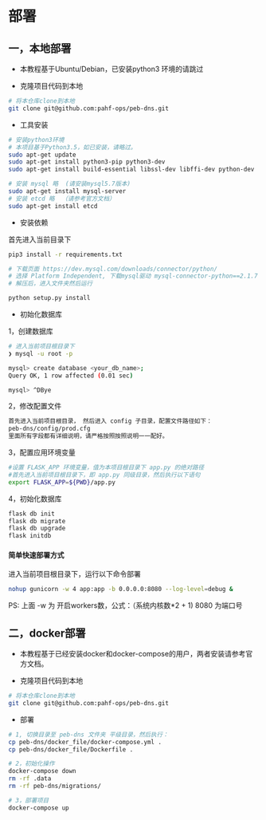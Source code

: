 # 部署
## 一，本地部署

* 本教程基于Ubuntu/Debian，已安装python3 环境的请跳过

* 克隆项目代码到本地
```bash
# 将本仓库clone到本地
git clone git@github.com:pahf-ops/peb-dns.git
```

* 工具安装
```bash
# 安装python3环境
# 本项目基于Python3.5，如已安装，请略过。
sudo apt-get update
sudo apt-get install python3-pip python3-dev
sudo apt-get install build-essential libssl-dev libffi-dev python-dev

# 安装 mysql 略  (请安装mysql5.7版本)
sudo apt-get install mysql-server
# 安装 etcd 略  （请参考官方文档）
sudo apt-get install etcd

```


* 安装依赖

首先进入当前目录下
```bash
pip3 install -r requirements.txt

# 下载页面 https://dev.mysql.com/downloads/connector/python/
# 选择 Platform Independent, 下载mysql驱动 mysql-connector-python==2.1.7
# 解压后，进入文件夹然后运行

python setup.py install

```


* 初始化数据库

1，创建数据库
```bash
# 进入当前项目根目录下
❯ mysql -u root -p

mysql> create database <your_db_name>;
Query OK, 1 row affected (0.01 sec)

mysql> ^DBye
```

2，修改配置文件 
```bash
首先进入当前项目根目录， 然后进入 config 子目录，配置文件路径如下：
peb-dns/config/prod.cfg
里面所有字段都有详细说明，请严格按照按照说明一一配好。
```

3，配置应用环境变量
```bash
#设置 FLASK_APP 环境变量，值为本项目根目录下 app.py 的绝对路径
#首先进入当前项目根目录下，即 app.py 同级目录，然后执行以下语句
export FLASK_APP=${PWD}/app.py
```

4，初始化数据库
```bash
flask db init
flask db migrate
flask db upgrade
flask initdb
```

#### 简单快速部署方式

进入当前项目根目录下，运行以下命令部署
```bash
nohup gunicorn -w 4 app:app -b 0.0.0.0:8080 --log-level=debug &
```
PS: 上面 -w 为 开启workers数，公式：（系统内核数*2 + 1)
    8080 为端口号


## 二，docker部署

* 本教程基于已经安装docker和docker-compose的用户，两者安装请参考官方文档。

* 克隆项目代码到本地
```bash
# 将本仓库clone到本地
git clone git@github.com:pahf-ops/peb-dns.git
```

* 部署
```bash
# 1, 切换目录至 peb-dns 文件夹 平级目录，然后执行：
cp peb-dns/docker_file/docker-compose.yml .
cp peb-dns/docker_file/Dockerfile .

# 2，初始化操作
docker-compose down
rm -rf .data
rm -rf peb-dns/migrations/

# 3，部署项目
docker-compose up

```




